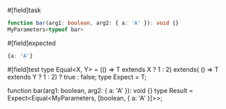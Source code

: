 #[field]task
```ts
function bar(arg1: boolean, arg2: { a: 'A' }): void {}
MyParameters<typeof bar>
```

#[field]expected
```ts
{a: 'A'}
```

#[field]test
type Equal<X, Y> = (<T>() => T extends X ? 1 : 2) extends(
    <T>() => T extends Y ? 1 : 2) ? true : false;
type Expect<T extends true> = T;

function bar(arg1: boolean, arg2: { a: 'A' }): void {}
type Result = Expect<Equal<MyParameters<typeof bar>, [boolean, { a: 'A' }]>>;